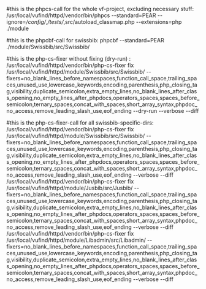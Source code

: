 #this is the phpcs-call for the whole vf-project, excluding necessary stuff:
/usr/local/vufind/httpd/vendor/bin/phpcs --standard=PEAR --ignore=*/config/*,*/tests/*,src/autoload_classmap.php --extensions=php ./module

#this is the phpcbf-call for swissbib:
phpcbf --standard=PEAR ./module/Swissbib/src/Swissbib/

#this is the php-cs-fixer without fixing (dry-run) :
/usr/local/vufind/httpd/vendor/bin/php-cs-fixer fix /usr/local/vufind/httpd/module/Swissbib/src/Swissbib/ --fixers=no_blank_lines_before_namespaces,function_call_space,trailing_spaces,unused_use,lowercase_keywords,encoding,parenthesis,php_closing_tag,visibility,duplicate_semicolon,extra_empty_lines,no_blank_lines_after_class_opening,no_empty_lines_after_phpdocs,operators_spaces,spaces_before_semicolon,ternary_spaces,concat_with_spaces,short_array_syntax,phpdoc_no_access,remove_leading_slash_use,eof_ending --dry-run --verbose --diff

#this is the php-cs-fixer-call for all swissbib-specific-dirs:
/usr/local/vufind/httpd/vendor/bin/php-cs-fixer fix /usr/local/vufind/httpd/module/Swissbib/src/Swissbib/ --fixers=no_blank_lines_before_namespaces,function_call_space,trailing_spaces,unused_use,lowercase_keywords,encoding,parenthesis,php_closing_tag,visibility,duplicate_semicolon,extra_empty_lines,no_blank_lines_after_class_opening,no_empty_lines_after_phpdocs,operators_spaces,spaces_before_semicolon,ternary_spaces,concat_with_spaces,short_array_syntax,phpdoc_no_access,remove_leading_slash_use,eof_ending --verbose --diff
/usr/local/vufind/httpd/vendor/bin/php-cs-fixer fix /usr/local/vufind/httpd/module/Jusbib/src/Jusbib/ --fixers=no_blank_lines_before_namespaces,function_call_space,trailing_spaces,unused_use,lowercase_keywords,encoding,parenthesis,php_closing_tag,visibility,duplicate_semicolon,extra_empty_lines,no_blank_lines_after_class_opening,no_empty_lines_after_phpdocs,operators_spaces,spaces_before_semicolon,ternary_spaces,concat_with_spaces,short_array_syntax,phpdoc_no_access,remove_leading_slash_use,eof_ending --verbose --diff
/usr/local/vufind/httpd/vendor/bin/php-cs-fixer fix /usr/local/vufind/httpd/module/Libadmin/src/Libadmin/ --fixers=no_blank_lines_before_namespaces,function_call_space,trailing_spaces,unused_use,lowercase_keywords,encoding,parenthesis,php_closing_tag,visibility,duplicate_semicolon,extra_empty_lines,no_blank_lines_after_class_opening,no_empty_lines_after_phpdocs,operators_spaces,spaces_before_semicolon,ternary_spaces,concat_with_spaces,short_array_syntax,phpdoc_no_access,remove_leading_slash_use,eof_ending --verbose --diff
